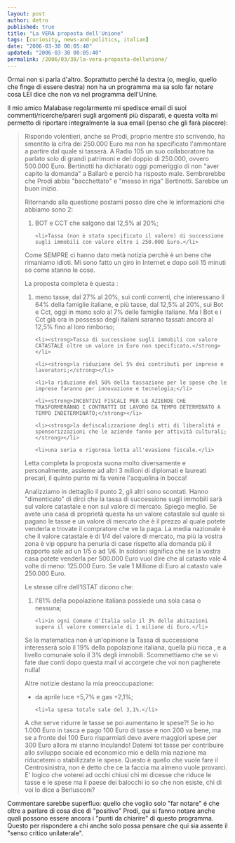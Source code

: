 ```yaml
---
layout: post
author: detro
published: true
title: "La VERA proposta dell'Unione"
tags: [curiosity, news-and-politics, italian]
date: "2006-03-30 00:05:40"
updated: "2006-03-30 00:05:40"
permalink: /2006/03/30/la-vera-proposta-dellunione/
---
```


Ormai non si parla d'altro.
Soprattutto perché la destra (o, meglio, quello che finge di essere destra) non ha un programma ma sa solo far notare cosa LEI dice che non va nel programma dell'Unine.

Il mio amico Malabase regolarmente mi spedisce email di suoi commenti/ricerche/pareri sugli argomenti più disparati, e questa volta mi permetto di riportare integralmente la sua email (penso che gli farà piacere):

<!--more-->
<blockquote>Rispondo volentieri, anche se Prodi, proprio mentre sto scrivendo, ha smentito la cifra dei 250.000 Euro ma non ha specificato l'ammontare a partire dal quale si tasserà.
A Radio 105 un suo collaboratore ha parlato solo di grandi patrimoni e del doppio di 250.000, ovvero 500.000 Euro.
Bertinotti ha dichiarato oggi pomeriggio di non "aver capito la domanda" a Ballarò e perciò ha risposto male.
Sembrerebbe che Prodi abbia "bacchettato" e "messo in riga" Bertinotti.
Sarebbe un buon inizio.
 
Ritornando alla questione postami posso dire che le informazioni che abbiamo sono 2:
<ol>
	<li>BOT e CCT che salgono dal 12,5% al 20%;</li>

	<li>Tassa (non è stato specificato il valore) di successione sugli immobili con valore oltre i 250.000 Euro.</li>

</ol>
 
Come SEMPRE ci hanno dato metà notizia perchè è un bene che rimaniamo idioti.
Mi sono fatto un giro in Internet e dopo soli 15 minuti so come stanno le cose.
 
La proposta completa è questa :
<ol>
	<li>meno tasse, dal 27% al 20%, sui conti correnti, che interessano il 64% della famiglie italiane, e più tasse, dal 12,5% al 20%, sui Bot e Cct, oggi in mano solo al 7% delle famiglie italiane. Ma I Bot e i Cct già ora in possesso degli italiani saranno tassati ancora al 12,5% fino al loro rimborso;</li>

	<li><strong>Tassa di successione sugli immobili con valore CATASTALE oltre un valore in Euro non specificato.</strong></li>

	<li><strong>la riduzione del 5% dei contributi per imprese e lavoratori;</strong></li>

	<li>la riduzione del 50% della tassazione per le spese che le imprese faranno per innovazione e tecnologia;</li>

	<li><strong>INCENTIVI FISCALI PER LE AZIENDE CHE TRASFORMERANNO I CONTRATTI DI LAVORO DA TEMPO DETERMINATO A TEMPO INDETERMINATO;</strong></li>

	<li><strong>la defiscalizzazione degli atti di liberalità e sponsorizzazioni che le aziende fanno per attività culturali;</strong></li>

	<li>una seria e rigorosa lotta all'evasione fiscale.</li>

</ol>
 
Letta completa la proposta suona molto diversamente e personalmente, assieme ad altri 3 milioni di diplomati e laureati precari, il quinto punto mi fa venire l'acquolina in bocca!
 
Analizziamo in dettaglio il punto 2, gli altri sono scontati.
Hanno "dimenticato" di dirci che la tassa di successione sugli immobili sarà sul valore catastale e non sul valore di mercato.
Spiego meglio.
Se avete una casa di proprietà questa ha un valore catastale sul quale si pagano le tasse e un valore di mercato che è il prezzo al quale potete venderla e trovate il compratore che ve la paga.
La media nazionale è che il valore catastale è di 1/4 del valore di mercato, ma più la vostra zona è vip oppure ha penuria di case rispetto alla domanda più il rapporto sale ad un 1/5 o ad 1/6.
In soldoni significa che se la vostra casa potete venderla per 500.000 Euro vuol dire che al catasto vale 4 volte di meno: 125.000 Euro.
Se vale 1 Milione di Euro al catasto vale 250.000 Euro.
 
Le stesse cifre dell'ISTAT dicono che:
<ol>
	<li>l'81% della popolazione italiana possiede una sola casa o nessuna;</li>

	<li>in ogni Comune d'Italia solo il 3% delle abitazioni supera il valore commerciale di 1 milione di Euro.</li>

</ol>
 
Se la matematica non è un'opinione la Tassa di successione interesserà solo il 19% della popolazione italiana, quella più ricca , e a livello comunale solo il 3% degli immobili.
Scommettiamo che se vi fate due conti dopo questa mail vi accorgete che voi non pagherete nulla!
 
Altre notizie destano la mia preoccupazione:
<ul>
	<li>da aprile luce +5,7% e gas +2,1%;</li>

	<li>la spesa totale sale del 3,1%.</li>

</ul>
A che serve ridurre le tasse se poi aumentano le spese?!
Se io ho 1.000 Euro in tasca e pago 100 Euro di tasse e non 200 va bene, ma se a fronte dei 100 Euro risparmiati devo avere maggiori spese per 300 Euro allora mi stanno inculando!
Datemi tot tasse per contribuire allo sviluppo sociale ed economico mio e della mia nazione ma riducetemi o stabilizzate le spese.
Questo è quello che vuole fare il Centrosinistra, non è detto che ce la faccia ma almeno vuole provarci.
E' logico che voterei ad occhi chiusi chi mi dicesse che riduce le tasse e le spese ma il paese dei balocchi io so che non esiste, chi di voi lo dice a Berlusconi?</blockquote>

Commentare sarebbe superfluo: quello che voglio solo "far notare" é che oltre a parlare di cosa dice di "positivo" Prodi, qui si fanno notare anche quali possono essere ancora i "punti da chiarire" di questo programma. Questo per rispondere a chi anche solo possa pensare che qui sia assente il "senso critico unilaterale".
